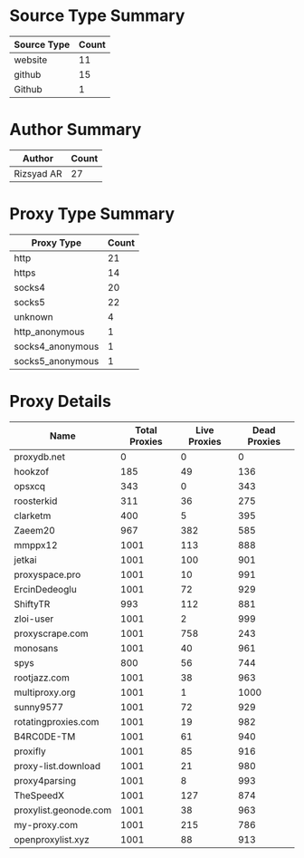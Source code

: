 # Source Type Summary

| Source Type | Count |
|-------------|-------|
| website | 11 |
| github | 15 |
| Github | 1 |


# Author Summary

| Author | Count |
|--------|-------|
| Rizsyad AR | 27 |


# Proxy Type Summary

| Proxy Type | Count |
|------------|-------|
| http | 21 |
| https | 14 |
| socks4 | 20 |
| socks5 | 22 |
| unknown | 4 |
| http_anonymous | 1 |
| socks4_anonymous | 1 |
| socks5_anonymous | 1 |


# Proxy Details

| Name | Total Proxies | Live Proxies | Dead Proxies |
|------|---------------|--------------|---------------|
| proxydb.net | 0 | 0 | 0 |
| hookzof | 185 | 49 | 136 |
| opsxcq | 343 | 0 | 343 |
| roosterkid | 311 | 36 | 275 |
| clarketm | 400 | 5 | 395 |
| Zaeem20 | 967 | 382 | 585 |
| mmppx12 | 1001 | 113 | 888 |
| jetkai | 1001 | 100 | 901 |
| proxyspace.pro | 1001 | 10 | 991 |
| ErcinDedeoglu | 1001 | 72 | 929 |
| ShiftyTR | 993 | 112 | 881 |
| zloi-user | 1001 | 2 | 999 |
| proxyscrape.com | 1001 | 758 | 243 |
| monosans | 1001 | 40 | 961 |
| spys | 800 | 56 | 744 |
| rootjazz.com | 1001 | 38 | 963 |
| multiproxy.org | 1001 | 1 | 1000 |
| sunny9577 | 1001 | 72 | 929 |
| rotatingproxies.com | 1001 | 19 | 982 |
| B4RC0DE-TM | 1001 | 61 | 940 |
| proxifly | 1001 | 85 | 916 |
| proxy-list.download | 1001 | 21 | 980 |
| proxy4parsing | 1001 | 8 | 993 |
| TheSpeedX | 1001 | 127 | 874 |
| proxylist.geonode.com | 1001 | 38 | 963 |
| my-proxy.com | 1001 | 215 | 786 |
| openproxylist.xyz | 1001 | 88 | 913 |
